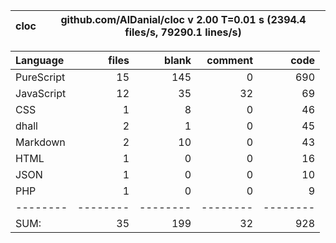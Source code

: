 cloc|github.com/AlDanial/cloc v 2.00  T=0.01 s (2394.4 files/s, 79290.1 lines/s)
--- | ---

Language|files|blank|comment|code
:-------|-------:|-------:|-------:|-------:
PureScript|15|145|0|690
JavaScript|12|35|32|69
CSS|1|8|0|46
dhall|2|1|0|45
Markdown|2|10|0|43
HTML|1|0|0|16
JSON|1|0|0|10
PHP|1|0|0|9
--------|--------|--------|--------|--------
SUM:|35|199|32|928
